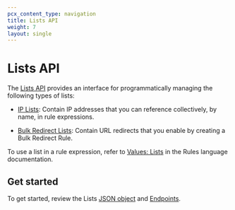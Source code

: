 ```yaml
---
pcx_content_type: navigation
title: Lists API
weight: 7
layout: single
---
```


# Lists API

The [Lists API](/api/operations/lists-get-lists) provides an interface for programmatically managing the following types of lists:

* [IP Lists](/waf/tools/lists/ip-lists/): Contain IP addresses that you can reference collectively, by name, in rule expressions.

* [Bulk Redirect Lists](/rules/url-forwarding/bulk-redirects/concepts/#bulk-redirect-lists): Contain URL redirects that you enable by creating a Bulk Redirect Rule.

To use a list in a rule expression, refer to [Values: Lists](/ruleset-engine/rules-language/values/#lists) in the Rules language documentation.

## Get started

To get started, review the Lists [JSON object]((/waf/tools/lists/lists-api/)json-object/) and [Endpoints]((/waf/tools/lists/lists-api/)endpoints/).
